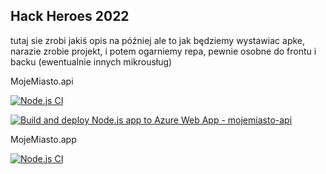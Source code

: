 ## Hack Heroes 2022
tutaj sie zrobi jakiś opis na później
ale to jak będziemy wystawiac apke, narazie zrobie projekt, i potem ogarniemy repa, pewnie osobne do frontu i backu (ewentualnie innych mikrousług)

MojeMiasto.api

[![Node.js CI](https://github.com/MojeMiasto/MojeMiasto.api/actions/workflows/node.js.yml/badge.svg)](https://github.com/MojeMiasto/MojeMiasto.api/actions/workflows/node.js.yml)

[![Build and deploy Node.js app to Azure Web App - mojemiasto-api](https://github.com/MojeMiasto/MojeMiasto.api/actions/workflows/main_mojemiasto-api.yml/badge.svg)](https://github.com/MojeMiasto/MojeMiasto.api/actions/workflows/main_mojemiasto-api.yml)

MojeMiasto.app

[![Node.js CI](https://github.com/MojeMiasto/MojeMiasto.app/actions/workflows/node.js.yml/badge.svg)](https://github.com/MojeMiasto/MojeMiasto.app/actions/workflows/node.js.yml)

<!--

**Here are some ideas to get you started:**

🙋‍♀️ A short introduction - what is your organization all about?
🌈 Contribution guidelines - how can the community get involved?
👩‍💻 Useful resources - where can the community find your docs? Is there anything else the community should know?
🍿 Fun facts - what does your team eat for breakfast?
🧙 Remember, you can do mighty things with the power of [Markdown](https://docs.github.com/github/writing-on-github/getting-started-with-writing-and-formatting-on-github/basic-writing-and-formatting-syntax)
-->

